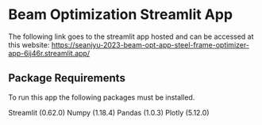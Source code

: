 # Beam Optimization Streamlit App

The following link goes to the streamlit app hosted and can be accessed at this website:
https://seanjyu-2023-beam-opt-app-steel-frame-optimizer-app-6ij46r.streamlit.app/

## Package Requirements <br>
To run this app the following packages must be installed.<br>

Streamlit (0.62.0)
Numpy (1.18.4)
Pandas (1.0.3)
Plotly (5.12.0)

